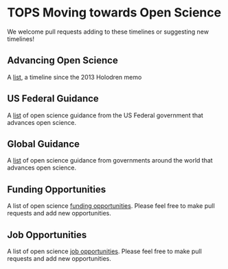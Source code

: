 # TOPS Moving towards Open Science

We welcome pull requests adding to these timelines or suggesting new timelines!

## Advancing Open Science

A [list](./Open_Timeline.md), a timeline since the 2013 Holodren memo

## US Federal Guidance

A [list](./federal_guidance.md) of open science guidance from the US Federal government that advances open science.

## Global Guidance

A [list](./global_guidance.md) of open science guidance from governments around the world that advances open science.

## Funding Opportunities

A list of open science [funding opportunities](./funding_opportunities.md). Please feel free to make pull requests and add new opportunities.

## Job Opportunities

A list of open science [job opportunities](./job_opportunities.md). Please feel free to make pull requests and add new opportunities.
